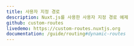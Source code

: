 ```yaml
---
title: 사용자 지정 경로
description: Nuxt.js를 사용한 사용자 지정 경로 예제
github: custom-routes
livedemo: https://custom-routes.nuxtjs.org
documentation: /guide/routing#dynamic-routes
---
```

